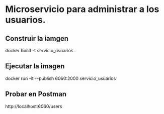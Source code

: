 # Microservicio para administrar a los usuarios.

## Construir la iamgen

docker build -t servicio_usuarios .

## Ejecutar la imagen

docker run -it --publish 6060:2000 servicio_usuarios

## Probar en Postman

http://localhost:6060/users
